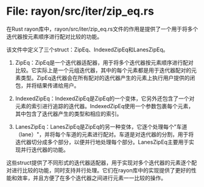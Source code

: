 # File: rayon/src/iter/zip_eq.rs

在Rust rayon库中，rayon/src/iter/zip_eq.rs文件的作用是提供了一个用于将多个迭代器按元素顺序进行配对比较的功能。

该文件中定义了三个struct：ZipEq、IndexedZipEq和LanesZipEq。

1. ZipEq：ZipEq是一个迭代器适配器，用于将多个迭代器按元素顺序进行配对比较。它实际上是一个元组迭代器，其中的每个元素都是用于迭代器配对的元素类型。ZipEq迭代器会在所有配对的迭代器产生的元素上执行用户提供的闭包，并将结果传递给用户。

2. IndexedZipEq：IndexedZipEq是ZipEq的一个变体，它另外还包含了一个对元素的索引进行追踪的迭代器。IndexedZipEq使用一个参数包裹每个元素，其中包含了迭代器产生的类型和相应的索引。

3. LanesZipEq：LanesZipEq是ZipEq的另一种变体，它逐个处理每个"车道（lane）"，并将每个车道的元素进行配对。车道是对迭代器的分割，用于将迭代器切分成多个部分，以便并行地处理每个部分。LanesZipEq主要用于实现并行迭代器的功能。

这些struct提供了不同形式的迭代器适配器，用于实现对多个迭代器的元素逐个配对进行比较的功能，同时支持并行处理。它们在rayon库中的实现提供了更好的性能和效率，并且方便了在多个迭代器之间进行元素一一比较的操作。

